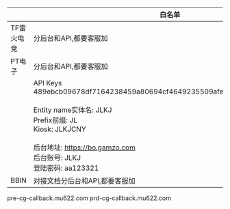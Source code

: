 |            | 白名单                                                       |      |      |      |
| ---------- | ------------------------------------------------------------ | ---- | ---- | ---- |
| TF雷火电竞 | 分后台和API,都要客服加                                       |      |      |      |
| PT电子     | 分后台和API,都要客服加                                       |      |      |      |
|            | API Keys  <br/>489ebcb09678df7164238459a80694cf4649235509afe9987837c2483cd10052<br /><br />Entity name实体名: JLKJ<br/>Prefix前缀: JL<br/>Kiosk: JLKJCNY<br/><br/>后台地址: https://bo.gamzo.com<br/>后台账号: JLKJ<br/>登陆密码: aa123321 |      |      |      |
| BBIN       | 对接文档分后台和API,都要客服加                               |      |      |      |


pre-cg-callback.mu622.com
prd-cg-callback.mu622.com